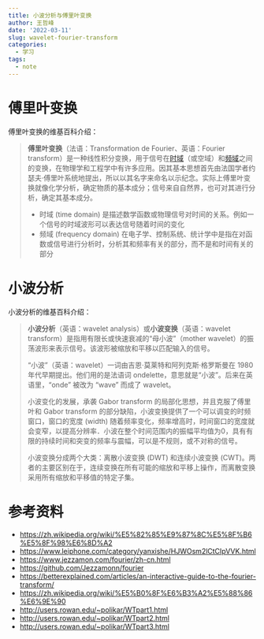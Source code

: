 ```yaml
---
title: 小波分析与傅里叶变换
author: 王哲峰
date: '2022-03-11'
slug: wavelet-fourier-transform
categories:
  - 学习
tags:
  - note
---
```



# 傅里叶变换

傅里叶变换的维基百科介绍：

> **傅里叶变换**（法语：Transformation de Fourier、英语：Fourier transform）是一种线性积分变换，用于信号在[时域](https://zh.wikipedia.org/wiki/時域)（或空域）和[频域](https://zh.wikipedia.org/wiki/频域)之间的变换，在物理学和工程学中有许多应用。因其基本思想首先由法国学者约瑟夫·傅里叶系统地提出，所以以其名字来命名以示纪念。实际上傅里叶变换就像化学分析，确定物质的基本成分；信号来自自然界，也可对其进行分析，确定其基本成分。
>
> - 时域 (time domain) 是描述数学函数或物理信号对时间的关系。例如一个信号的时域波形可以表达信号随着时间的变化
> - 频域 (frequency domain) 在电子学、控制系统、统计学中是指在对函数或信号进行分析时，分析其和频率有关的部分，而不是和时间有关的部分


# 小波分析

小波分析的维基百科介绍：

> **小波分析**（英语：wavelet analysis）或**小波变换**（英语：wavelet transform）是指用有限长或快速衰减的“母小波”（mother wavelet）的振荡波形来表示信号。该波形被缩放和平移以匹配输入的信号。
>
> “小波”（英语：wavelet）一词由吉恩·莫莱特和阿列克斯·格罗斯曼在 1980 年代早期提出。他们用的是法语词 ondelette，意思就是“小波”。后来在英语里，“onde” 被改为 “wave” 而成了 wavelet。
>
> 小波变化的发展，承袭 Gabor transform 的局部化思想，并且克服了傅里叶和 Gabor transform 的部分缺陷，小波变换提供了一个可以调变的时频窗口，窗口的宽度 (width) 随着频率变化，频率增高时，时间窗口的宽度就会变窄，以提高分辨率．小波在整个时间范围内的振幅平均值为0，具有有限的持续时间和突变的频率与震幅，可以是不规则，或不对称的信号。
>
> 小波变换分成两个大类：离散小波变换 (DWT)  和连续小波变换 (CWT)。两者的主要区别在于，连续变换在所有可能的缩放和平移上操作，而离散变换采用所有缩放和平移值的特定子集。







# 参考资料

- https://zh.wikipedia.org/wiki/%E5%82%85%E9%87%8C%E5%8F%B6%E5%8F%98%E6%8D%A2
- https://www.leiphone.com/category/yanxishe/HJWOsm2lCtCIpVVK.html
- https://www.jezzamon.com/fourier/zh-cn.html
- https://github.com/Jezzamonn/fourier
- https://betterexplained.com/articles/an-interactive-guide-to-the-fourier-transform/
- https://zh.wikipedia.org/wiki/%E5%B0%8F%E6%B3%A2%E5%88%86%E6%9E%90
- http://users.rowan.edu/~polikar/WTpart1.html
- http://users.rowan.edu/~polikar/WTpart2.html
- http://users.rowan.edu/~polikar/WTpart3.html
